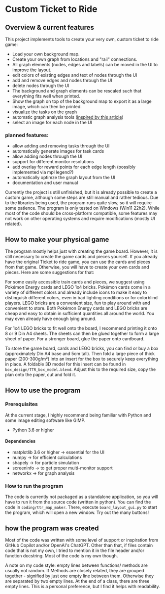 # Custom Ticket to Ride
## Overview & current features
This project implements tools to create your very own, custom ticket to ride game:
- Load your own background map.
- Create your own graph from locations and "rail" connections.
- All graph elements (nodes, edges and labels) can be moved in the UI to improve the layout.
- edit colors of existing edges and text of nodes through the UI
- add and remove edges and nodes through the UI
- delete nodes through the UI
- The background and graph elements can be rescaled such that everything fits well when printed.
- Show the graph on top of the background map to export it as a large image, which can then be printed. 
- visualize the tasks on the graph
- automatic graph analysis tools ([inspired by this article](https://towardsdatascience.com/playing-ticket-to-ride-like-a-computer-programmer-2129ac4909d9))
- select an image for each node in the UI

### planned features:
- allow adding and removing tasks through the UI
- automatically generate images for task cards
- allow adding nodes through the UI
- support for different monitor resolutions
- add overlay for reward points for each edge length (possibly implemented via mpl legend?)
- automatically optimze the graph layout from the UI
- documentation and user manual

Currently the project is still unfinished, but it is already possible to create a custom game, although some steps are still manual and rather tedious. Due to the libraries being used, the program runs quite slow, so it will require some patience. The program is only tested on Windows (Win11 22h2). While most of the code should be cross-platform compatible, some features may not work on other operating systems and require modifications (mostly UI related).

## How to make your physical game
The program mostly helps just with creating the game board. However, it is still necessary to create the game cards and pieces yourself.
If you already have the original Ticket to ride game, you can use the cards and pieces from that game. Otherwise, you will have to create your own cards and pieces. Here are some suggestions for that:

For some easily accessible train cards and pieces, we suggest using Pokémon Energy cards and LEGO 1x4 bricks. Pokémon cards come in a variety of different colors and already include icons to make it easy to distinguish different colors, even in bad lighting conditions or for colorblind players. LEGO bricks are a convenient size, fun to play around with and convenient to store. Both Pokémon Energy cards and LEGO bricks are cheap and easy to obtain in sufficient quantities all around the world. You may even already have enough lying around.

For 1x4 LEGO bricks to fit well onto the board, I recommend printing it onto 8 or 9 Din A4 sheets. The sheets can then be glued together to form a large sheet of paper. For a stronger board, glue the paper onto cardboard.

To store the game board, cards and LEGO bricks, you can find or buy a box (approximately Din A4 base and 5cm tall). Then fold a large piece of thick paper (200-300g/m²) into an insert for the box to securely keep everything in place. A foldable 3D model for this insert can be found in `box_design/TTR_box_model.blend`. Adjust this to the required size, copy the plan onto the paper, cut and fold it.

## How to use the program
### Prerequisites
At the current stage, I highly recommend being familiar with Python and some image editing software like GIMP.
- Python 3.6 or higher
#### Dependencies
- matplotlib 3.6 or higher -> essential for the UI
- numpy -> for efficient calculations
- shapely -> for particle simulation
- screeninfo -> to get proper multi-monitor support
- networkx -> for graph analysis

### How to run the program
The code is currently not packaged as a standalone application, so you will have to run it from the source code (written in python). You can find the code in `coding/ttr_map_maker`. There, execute `board_layout_gui.py` to start the program, which will open a new window. Try out the many buttons!


## how the program was created
Most of the code was written with some level of support or inspiration from GitHub Copilot and/or OpenAI's ChatGPT. Other than that, if files contain code that is not my own, I tried to mention it in the file header and/or function docstring. Most of the code is my own though.

A note on my code style: empty lines between functions/ methods are usually not random. If Methods are closely related, they are grouped together - signified by just one empty line between them. Otherwise they are separated by two empty lines. At the end of a class, there are three empty lines.
This is a personal preference, but I find it helps with readability.